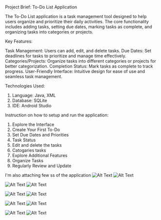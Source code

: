 Project Brief: To-Do List Application

The To-Do List application is a task management tool designed to help users organize and prioritize their daily activities. The core functionality includes adding tasks, setting due dates, marking tasks as complete, and organizing tasks into categories or projects.

Key Features:

Task Management: Users can add, edit, and delete tasks.
Due Dates: Set deadlines for tasks to prioritize and manage time effectively.
Categories/Projects: Organize tasks into different categories or projects for better categorization.
Completion Status: Mark tasks as complete to track progress.
User-Friendly Interface: Intuitive design for ease of use and seamless task management.


Technologies Used: 
1. Language: Java, XML
2. Database: SQLite
3. IDE: Android Studio

Instruction on how to setup and run the application:

1. Explore the Interface
2. Create Your First To-Do
3. Set Due Dates and Priorities
4. Task Status
5. Edit and delete the tasks
6. Catogaries tasks
7. Explore Additional Features
8. Organize Tasks
9. Regularly Review and Update


I'm also attaching few ss of the application
![Alt Text](https://github.com/Akshitcode/To-Do-List-App/blob/master/first%20Image.jpg)   ![Alt Text](https://github.com/Akshitcode/To-Do-List-App/blob/master/Second%20Image.jpg)

![Alt Text](https://github.com/Akshitcode/To-Do-List-App/blob/master/Third%20Image.jpg)  ![Alt Text](https://github.com/Akshitcode/To-Do-List-App/blob/master/Fourth%20Image.jpg)

![Alt Text](https://github.com/Akshitcode/To-Do-List-App/blob/master/Fifth%20Image.jpg)  ![Alt Text](https://github.com/Akshitcode/To-Do-List-App/blob/master/Sixth%20Image.jpg)

![Alt Text](https://github.com/Akshitcode/To-Do-List-App/blob/master/Seventh%20Image.jpg)  ![Alt Text](https://github.com/Akshitcode/To-Do-List-App/blob/master/Screenshot_2024-01-11-06-53-19-92_08b3efe30b42ae6508288bb484a37c68.jpg)

![Alt Text](https://github.com/Akshitcode/To-Do-List-App/blob/master/Ninth%20Image.jpg)  ![Alt Text](https://github.com/Akshitcode/To-Do-List-App/blob/master/Tenth%20Image.jpg)
